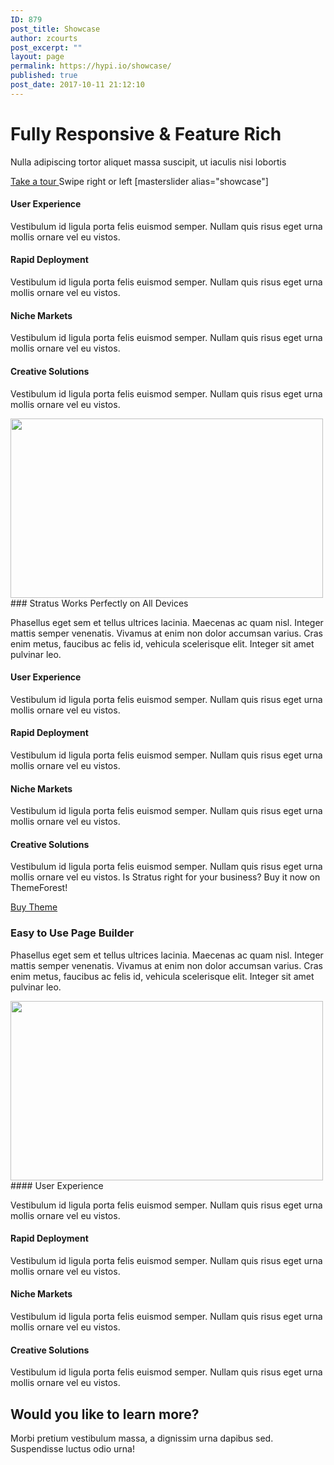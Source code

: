 ```yaml
---
ID: 879
post_title: Showcase
author: zcourts
post_excerpt: ""
layout: page
permalink: https://hypi.io/showcase/
published: true
post_date: 2017-10-11 21:12:10
---
```

# Fully Responsive & Feature Rich 

Nulla adipiscing tortor aliquet massa suscipit, ut iaculis nisi lobortis

[ Take a tour ][1] 
Swipe right or left [masterslider alias="showcase"] 

#### User Experience 

Vestibulum id ligula porta felis euismod semper. Nullam quis risus eget urna mollis ornare vel eu vistos.

#### Rapid Deployment 

Vestibulum id ligula porta felis euismod semper. Nullam quis risus eget urna mollis ornare vel eu vistos.

#### Niche Markets 

Vestibulum id ligula porta felis euismod semper. Nullam quis risus eget urna mollis ornare vel eu vistos.

#### Creative Solutions 

Vestibulum id ligula porta felis euismod semper. Nullam quis risus eget urna mollis ornare vel eu vistos.

<img width="500" height="287" src="https://import.themovation.com/stratus/wp-content/uploads/2019/04/macbook.png" alt="" srcset="https://import.themovation.com/stratus/wp-content/uploads/2019/04/macbook.png 500w, https://import.themovation.com/stratus/wp-content/uploads/2019/04/macbook-300x172.png 300w, https://import.themovation.com/stratus/wp-content/uploads/2019/04/macbook-174x100.png 174w, https://import.themovation.com/stratus/wp-content/uploads/2019/04/macbook-139x80.png 139w, https://import.themovation.com/stratus/wp-content/uploads/2019/04/macbook-394x226.png 394w" sizes="(max-width: 500px) 100vw, 500px" /> 
### Stratus Works Perfectly on All Devices 

Phasellus eget sem et tellus ultrices lacinia. Maecenas ac quam nisl. Integer mattis semper venenatis. Vivamus at enim non dolor accumsan varius. Cras enim metus, faucibus ac felis id, vehicula scelerisque elit. Integer sit amet pulvinar leo.

#### User Experience 

Vestibulum id ligula porta felis euismod semper. Nullam quis risus eget urna mollis ornare vel eu vistos.

#### Rapid Deployment 

Vestibulum id ligula porta felis euismod semper. Nullam quis risus eget urna mollis ornare vel eu vistos.

#### Niche Markets 

Vestibulum id ligula porta felis euismod semper. Nullam quis risus eget urna mollis ornare vel eu vistos.

#### Creative Solutions 

Vestibulum id ligula porta felis euismod semper. Nullam quis risus eget urna mollis ornare vel eu vistos. Is Stratus right for your business? Buy it now on ThemeForest! 

[ Buy Theme ][1] 
### Easy to Use Page Builder 

Phasellus eget sem et tellus ultrices lacinia. Maecenas ac quam nisl. Integer mattis semper venenatis. Vivamus at enim non dolor accumsan varius. Cras enim metus, faucibus ac felis id, vehicula scelerisque elit. Integer sit amet pulvinar leo. 

<img width="500" height="287" src="https://import.themovation.com/stratus/wp-content/uploads/2019/04/macbook.png" alt="" srcset="https://import.themovation.com/stratus/wp-content/uploads/2019/04/macbook.png 500w, https://import.themovation.com/stratus/wp-content/uploads/2019/04/macbook-300x172.png 300w, https://import.themovation.com/stratus/wp-content/uploads/2019/04/macbook-174x100.png 174w, https://import.themovation.com/stratus/wp-content/uploads/2019/04/macbook-139x80.png 139w, https://import.themovation.com/stratus/wp-content/uploads/2019/04/macbook-394x226.png 394w" sizes="(max-width: 500px) 100vw, 500px" /> 
#### User Experience 

Vestibulum id ligula porta felis euismod semper. Nullam quis risus eget urna mollis ornare vel eu vistos.

#### Rapid Deployment 

Vestibulum id ligula porta felis euismod semper. Nullam quis risus eget urna mollis ornare vel eu vistos.

#### Niche Markets 

Vestibulum id ligula porta felis euismod semper. Nullam quis risus eget urna mollis ornare vel eu vistos.

#### Creative Solutions 

Vestibulum id ligula porta felis euismod semper. Nullam quis risus eget urna mollis ornare vel eu vistos.

## Would you like to learn more? 

Morbi pretium vestibulum massa, a dignissim urna dapibus sed. Suspendisse luctus odio urna!

 [1]: #